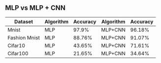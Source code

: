 ## MLP vs MLP + CNN

| Dataset       | Algorithm   | Accuracy | Algorithm   | Accuracy |
| -------       | ---         | ---      | ---         | ---      |
| Mnist         |    MLP      | 97.9%    | MLP+CNN     | 96.18%   |
| Fashion Mnist |    MLP      | 88.76%   | MLP+CNN     | 91.07%   |
| Cifar10       |    MLP      | 43.65%   | MLP+CNN     | 71.61%   |
| Cifar100      |    MLP      | 21.65%   | MLP+CNN     | 34.64%   |
